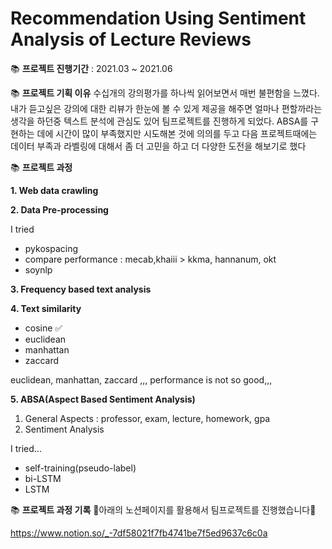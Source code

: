 # Recommendation Using Sentiment Analysis of Lecture Reviews 
📚 **프로젝트 진행기간** : 2021.03 ~ 2021.06


📚 **프로젝트 기획 이유**
수십개의 강의평가를 하나씩 읽어보면서 매번 불편함을 느꼈다. 내가 듣고싶은 강의에 대한 리뷰가 한눈에 볼 수 있게 제공을 해주면 얼마나 편할까라는 생각을 하던중 텍스트 분석에 관심도 있어 팀프로젝트를 진행하게 되었다. ABSA를 구현하는 데에 시간이 많이 부족했지만 시도해본 것에 의의를 두고 다음 프로젝트때에는 데이터 부족과 라벨링에 대해서 좀 더 고민을 하고 더 다양한 도전을 해보기로 했다


📚 **프로젝트 과정**


**1. Web data crawling**

**2. Data Pre-processing**

  I tried
  - pykospacing
  - compare performance : mecab,khaiii > kkma, hannanum, okt
  - soynlp
 
**3. Frequency based text analysis**

**4. Text similarity**

  - cosine ✅
  - euclidean
  - manhattan
  - zaccard
  
  euclidean, manhattan, zaccard ,,, performance is not so good,,,
  
**5. ABSA(Aspect Based Sentiment Analysis)**

  1. General Aspects : professor, exam, lecture, homework, gpa
  2. Sentiment Analysis
  
  I tried...
  
  - self-training(pseudo-label)
  - bi-LSTM
  - LSTM

📚 **프로젝트 과정 기록**
📃아래의 노션페이지를 활용해서 팀프로젝트를 진행했습니다📃

https://www.notion.so/_-7df58021f7fb4741be7f5ed9637c6c0a
 
